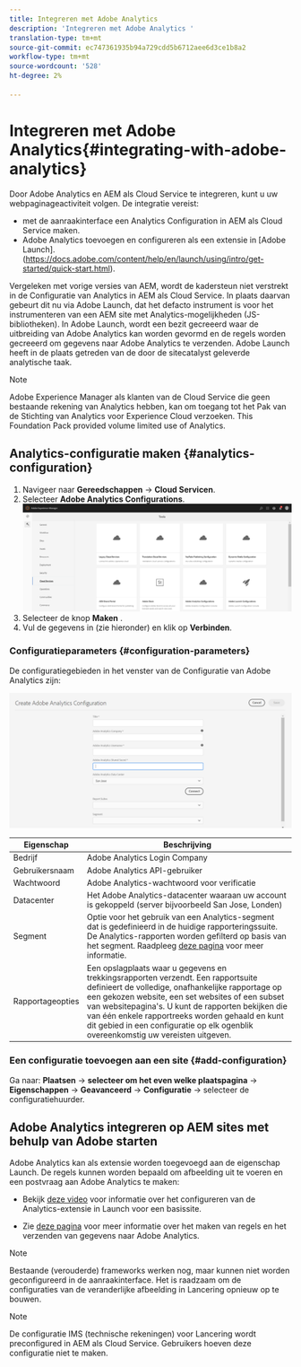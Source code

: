 ```yaml
---
title: Integreren met Adobe Analytics
description: 'Integreren met Adobe Analytics '
translation-type: tm+mt
source-git-commit: ec747361935b94a729cdd5b6712aee6d3ce1b8a2
workflow-type: tm+mt
source-wordcount: '528'
ht-degree: 2%

---
```



# Integreren met Adobe Analytics{#integrating-with-adobe-analytics}

Door Adobe Analytics en AEM als Cloud Service te integreren, kunt u uw webpaginageactiviteit volgen. De integratie vereist:

* met de aanraakinterface een Analytics Configuration in AEM als Cloud Service maken.
* Adobe Analytics toevoegen en configureren als een extensie in [Adobe Launch].(https://docs.adobe.com/content/help/en/launch/using/intro/get-started/quick-start.html).

Vergeleken met vorige versies van AEM, wordt de kadersteun niet verstrekt in de Configuratie van Analytics in AEM als Cloud Service. In plaats daarvan gebeurt dit nu via Adobe Launch, dat het defacto instrument is voor het instrumenteren van een AEM site met Analytics-mogelijkheden (JS-bibliotheken). In Adobe Launch, wordt een bezit gecreeerd waar de uitbreiding van Adobe Analytics kan worden gevormd en de regels worden gecreeerd om gegevens naar Adobe Analytics te verzenden. Adobe Launch heeft in de plaats getreden van de door de sitecatalyst geleverde analytische taak.

>[!NOTE]
>
>Adobe Experience Manager als klanten van de Cloud Service die geen bestaande rekening van Analytics hebben, kan om toegang tot het Pak van de Stichting van Analytics voor Experience Cloud verzoeken. This Foundation Pack provided volume limited use of Analytics.

## Analytics-configuratie maken {#analytics-configuration}

1. Navigeer naar **Gereedschappen** → **Cloud Servicen**.
2. Selecteer **Adobe Analytics Configurations**.
   ![Analytics](assets/analytics_screen.png "WindowAnalytics-venster")
3. Selecteer de knop **Maken** .
4. Vul de gegevens in (zie hieronder) en klik op **Verbinden**.

### Configuratieparameters {#configuration-parameters}

De configuratiegebieden in het venster van de Configuratie van Adobe Analytics zijn:

![Configuratieparameters](assets/properties_field.png "ParametersConfiguration")

| Eigenschap | Beschrijving |
|---|---|
| Bedrijf | Adobe Analytics Login Company |
| Gebruikersnaam | Adobe Analytics API-gebruiker |
| Wachtwoord | Adobe Analytics-wachtwoord voor verificatie |
| Datacenter | Het Adobe Analytics-datacenter waaraan uw account is gekoppeld (server bijvoorbeeld San Jose, Londen) |
| Segment | Optie voor het gebruik van een Analytics-segment dat is gedefinieerd in de huidige rapporteringssuite. De Analytics-rapporten worden gefilterd op basis van het segment. Raadpleeg [deze pagina](https://docs.adobe.com/content/help/en/analytics/components/segmentation/seg-overview.html) voor meer informatie. |
| Rapportageopties | Een opslagplaats waar u gegevens en trekkingsrapporten verzendt. Een rapportsuite definieert de volledige, onafhankelijke rapportage op een gekozen website, een set websites of een subset van websitepagina&#39;s. U kunt de rapporten bekijken die van één enkele rapportreeks worden gehaald en kunt dit gebied in een configuratie op elk ogenblik overeenkomstig uw vereisten uitgeven. |

### Een configuratie toevoegen aan een site {#add-configuration}

Ga naar: **Plaatsen** → **selecteer om het even welke plaatspagina** → **Eigenschappen** → **Geavanceerd** → **Configuratie** → selecteer de configuratiehuurder.

## Adobe Analytics integreren op AEM sites met behulp van Adobe starten

Adobe Analytics kan als extensie worden toegevoegd aan de eigenschap Launch. De regels kunnen worden bepaald om afbeelding uit te voeren en een postvraag aan Adobe Analytics te maken:

* Bekijk [deze video](https://docs.adobe.com/content/help/en/analytics-learn/tutorials/implementation/via-adobe-launch/basic-configuration-of-the-analytics-launch-extension.html) voor informatie over het configureren van de Analytics-extensie in Launch voor een basissite.

* Zie [deze pagina](https://docs.adobe.com/content/help/en/core-services-learn/implementing-in-websites-with-launch/implement-solutions/analytics.html) voor meer informatie over het maken van regels en het verzenden van gegevens naar Adobe Analytics.

>[!NOTE]
>
>Bestaande (verouderde) frameworks werken nog, maar kunnen niet worden geconfigureerd in de aanraakinterface. Het is raadzaam om de configuraties van de veranderlijke afbeelding in Lancering opnieuw op te bouwen.

>[!NOTE]
>
>De configuratie IMS (technische rekeningen) voor Lancering wordt preconfigured in AEM als Cloud Service. Gebruikers hoeven deze configuratie niet te maken.
